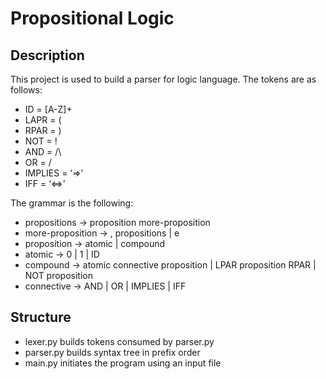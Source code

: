 # Propositional Logic

## Description
This project is used to build a parser for logic language. The tokens are as follows:

- ID = [A-Z]+
- LAPR = (
- RPAR = )
- NOT = !
- AND = /\
- OR = \/
- IMPLIES = ‘=>’
- IFF = ‘<=>’

The grammar is the following:

- propositions -> proposition more-proposition
- more-proposition -> , propositions | e
- proposition -> atomic | compound
- atomic -> 0 | 1 | ID
- compound -> atomic connective proposition | LPAR proposition RPAR | NOT proposition
- connective -> AND | OR | IMPLIES | IFF

## Structure

- lexer.py builds tokens consumed by parser.py
- parser.py builds syntax tree in prefix order
- main.py initiates the program using an input file
